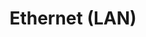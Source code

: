 ---
self: "ethernet"
title: "Ethernet (LAN)"
description: "Connect to the internet with your RJ-45 cable"
---